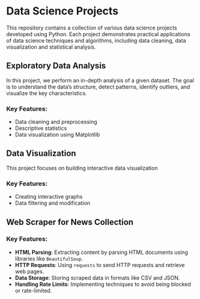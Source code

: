 # Data Science Projects

This repository contains a collection of various data science projects developed using Python. Each project demonstrates practical applications of data science techniques and algorithms, including data cleaning, data visualization and statistical analysis.

## Exploratory Data Analysis
In this project, we perform an in-depth analysis of a given dataset. The goal is to understand the data’s structure, detect patterns, identify outliers, and visualize the key characteristics.

### Key Features:
- Data cleaning and preprocessing
- Descriptive statistics
- Data visualization using Matplotlib

## Data Visualization
This project focuses on building interactive data visualization

### Key Features:
- Creating interactive graphs
- Data filtering and modification

## Web Scraper for News Collection

### Key Features:
- **HTML Parsing**: Extracting content by parsing HTML documents using libraries like `BeautifulSoup`.
- **HTTP Requests**: Using `requests` to send HTTP requests and retrieve web pages.
- **Data Storage**: Storing scraped data in formats like CSV and JSON.
- **Handling Rate Limits**: Implementing techniques to avoid being blocked or rate-limited.
